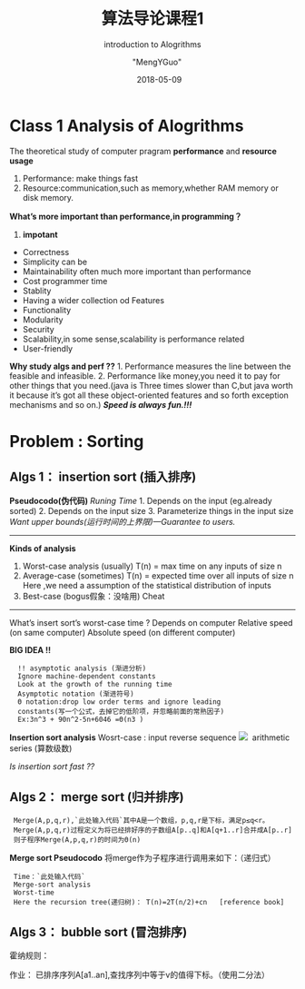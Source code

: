 ﻿---
layout:  post  
title: 算法导论课程1
subtitle:  "introduction to Alogrithms"
date:       2018-05-09
author:     "MengYGuo"
header-img: MengYGuo.github.io/img/priscilla-du-preez-181896.jpg

catalog: true
tags: 算法导论
---

# Class 1 Analysis of Alogrithms
The theoretical study of computer pragram **performance** and **resource usage**
   1. Performance: make things fast
   2. Resource:communication,such as memory,whether RAM memory or disk memory.

**What’s more important than performance,in programming？**

 1. **impotant**
- Correctness
- Simplicity can be
- Maintainability often much more important than performance
- Cost programmer time
- Stablity
- Having a wider collection od Features
- Functionality
- Modularity
- Security
- Scalability,in some sense,scalability is performance related
- User-friendly
     
**Why study algs and perf ??**
	1. Performance measures the line between the feasible and infeasible.
	2. Performance like money,you need it to pay for other things that you need.(java is  Three         times slower than C,but java worth it because it’s got all these object-oriented features        and so forth exception mechanisms and so on.)
	***Speed is always fun.!!!*** 

# Problem : Sorting
 
## Algs 1： insertion sort (插入排序)
**Pseudocodo(伪代码)**
*Runing Time*
	1. Depends on the input (eg.already sorted)
	2. Depends on the input size
	3. Parameterize things in the input size 
	*Want upper bounds(运行时间的上界限)—Guarantee to users.*


----------

**Kinds of analysis**
1. Worst-case analysis (usually)
T(n) = max time on any inputs of size n
2. Average-case (sometimes)
T(n) = expected time over all inputs of size n
     Here ,we need a assumption of the statistical distribution of inputs
3. Best-case (bogus假象：没啥用)
    Cheat

----------

What’s insert sort’s worst-case time ?
	Depends on computer
    Relative speed (on same computer)
    Absolute speed (on different computer)
    
   **BIG IDEA !!**
   
      !! asymptotic analysis (渐进分析)
      Ignore machine-dependent constants
      Look at the growth of the running time
      Asymptotic notation (渐进符号)
      Θ notation:drop low order terms and ignore leading
      constants(写一个公式，去掉它的低阶项，并忽略前面的常熟因子)
      Ex:3n^3 + 90n^2-5n+6046 =Θ(n3 )


**Insertion sort analysis**
     Wosrt-case : input reverse sequence
    ![](http://latex.codecogs.com/gif.latex?T(n)=$\sum_{j=2}^n$\Theta(j)=\Theta(n^2))  
     arithmetic series (算数级数)
   
   *Is insertion sort fast ??*

## Algs 2： merge sort (归并排序)
     Merge(A,p,q,r),`此处输入代码`其中A是一个数组，p,q,r是下标，满足p≤q<r。
     Merge(A,p,q,r)过程定义为将已经排好序的子数组A[p..q]和A[q+1..r]合并成A[p..r]
     则子程序Merge(A,p,q,r)的时间为Θ(n)

**Merge sort Pseudocodo**
将merge作为子程序进行调用来如下：（递归式）
  
     Time：`此处输入代码`
     Merge-sort analysis
     Worst-time
     Here the recursion tree(递归树)： T(n)=2T(n/2)+cn   [reference book]
 
## Algs 3： bubble sort (冒泡排序)

霍纳规则：

 
作业：
已排序序列A[a1..an],查找序列中等于v的值得下标。（使用二分法）
  



